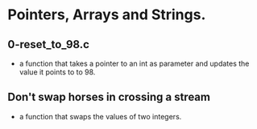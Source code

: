 # Pointers, Arrays and Strings.

## 0-reset_to_98.c

- a function that takes a pointer to an int as parameter and updates the value it points to to 98.

##  Don't swap horses in crossing a stream

- a function that swaps the values of two integers.
